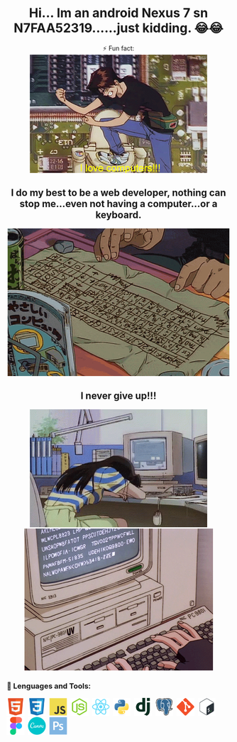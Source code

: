 
<!--


Here are some ideas to get you started:

- 🔭 I’m currently working on ...
- 🌱 I’m currently learning ...
- 👯 I’m looking to collaborate on ...
- 🤔 I’m looking for help with ...
- 💬 Ask me about ...
- 📫 How to reach me: ...
- 😄 Pronouns: ...
- ⚡ Fun fact: ...
-->
<div id="header" align="center">
  <h1 align="center">Hi... Im an android Nexus 7 sn N7FAA52319......just kidding. 😂😂</h1>
  ⚡ Fun fact: <br>
   <img src="https://github.com/alefra88/gifsyanimacionesparamisweas/blob/master/8Yyg.gif" alt="I love computers" />
</div>
 <div align="center">
  <h2>I do my best to be a web developer, nothing can stop me...even not having a computer...or a keyboard.</h2>
    <img src="https://github.com/alefra88/gifsyanimacionesparamisweas/blob/master/Golden-Boy.gif" alt="">
 </div>
 <h2 align="center">I never give up!!!</h2>
 <div align="center"><img src="https://github.com/alefra88/gifsyanimacionesparamisweas/blob/master/struggling-suffering.gif" alt="suffering"></div>
 <div align="center"><img src="https://github.com/alefra88/gifsyanimacionesparamisweas/blob/master/programmer.gif" alt="programing"></div>
<div align="left">
  <h3>🔨 Lenguages and Tools:</h3>
  <div>
    <img src="https://github.com/devicons/devicon/blob/master/icons/html5/html5-original.svg" title="HTML5" alt="HTML5" width="40" height="40">&nbsp;
    <img src="https://github.com/devicons/devicon/blob/master/icons/css3/css3-original.svg" title="CSS" alt="CSS" width="40px" height="40px">&nbsp;
    <img src="https://github.com/devicons/devicon/blob/master/icons/javascript/javascript-original.svg" title="JavaScript" alt="JavaScript" width="40px" height="40px">&nbsp;
    <img src="https://github.com/devicons/devicon/blob/master/icons/nodejs/nodejs-original.svg" title="NodeJS" alt="NodeJS" width="40px" height="40px">&nbsp;
    <img src="https://github.com/devicons/devicon/blob/master/icons/react/react-original.svg" title="React" alt="React" width="40px" height="40px">&nbsp;
    <img src="https://github.com/devicons/devicon/blob/master/icons/python/python-original.svg" title="Python" alt="Python" width="40px" height="40px">&nbsp;
    <img src="https://github.com/devicons/devicon/blob/master/icons/django/django-plain.svg" title="Django" alt="Django" width="40px" height="40px">&nbsp;
    <img src="https://github.com/devicons/devicon/blob/master/icons/postgresql/postgresql-original.svg" title="Posgresql" alt="Posgresql" width="40px" height="40px">&nbsp;
    <img src="https://github.com/devicons/devicon/blob/master/icons/git/git-plain.svg" title="Photoshop" alt="Photoshop" width="40px" height="40px">&nbsp;
    <img src="https://github.com/devicons/devicon/blob/master/icons/bash/bash-original.svg" title="Photoshop" alt="Photoshop" width="40px" height="40px">&nbsp;
    <img src="https://github.com/devicons/devicon/blob/master/icons/figma/figma-original.svg" title="Photoshop" alt="Photoshop" width="40px" height="40px">&nbsp;
    <img src="https://github.com/devicons/devicon/blob/master/icons/canva/canva-original.svg" title="Canva" alt="Canva" width="40px" height="40px">&nbsp;
    <img src="https://github.com/devicons/devicon/blob/master/icons/photoshop/photoshop-plain.svg" title="Photoshop" alt="Photoshop" width="40px" height="40px">&nbsp;
    
  </div>
</div>
